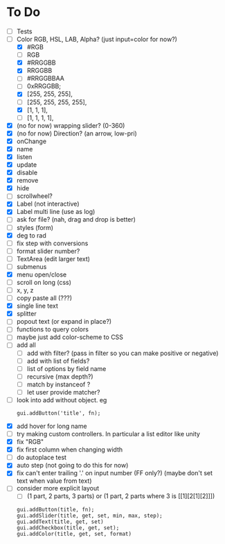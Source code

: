 # To Do

- [ ] Tests
- [ ] Color RGB, HSL, LAB, Alpha? (just input=color for now?)
  - [x] #RGB
  - [ ] RGB
  - [x] #RRGGBB
  - [x] RRGGBB
  - [ ] #RRGGBBAA
  - [ ] 0xRRGGBB;
  - [x] [255, 255, 255],
  - [ ] [255, 255, 255, 255],
  - [x] [1, 1, 1],
  - [ ] [1, 1, 1, 1],
- [x] (no for now) wrapping slider? (0-360) 
- [x] (no for now) Direction? (an arrow, low-pri)
- [x] onChange
- [x] name
- [x] listen
- [x] update
- [x] disable
- [x] remove
- [x] hide
- [ ] scrollwheel?
- [x] Label (not interactive)
- [x] Label multi line (use as log) 
- [ ] ask for file? (nah, drag and drop is better)
- [ ] styles (form)
- [x] deg to rad 
- [ ] fix step with conversions
- [ ] format slider number?
- [ ] TextArea (edit larger text)
- [ ] submenus
- [x] menu open/close
- [ ] scroll on long (css)
- [ ] x, y, z
- [ ] copy paste all (???)
- [x] single line text
- [x] splitter
- [ ] popout text (or expand in place?)
- [ ] functions to query colors
- [ ] maybe just add color-scheme to CSS
- [ ] add all
  - [ ] add with filter? (pass in filter so you can make positive or negative)
  - [ ] add with list of fields?
  - [ ] list of options by field name
  - [ ] recursive (max depth?)
  - [ ] match by instanceof ?
  - [ ] let user provide matcher?
- [ ] look into add without object. eg
    ```
    gui.addButton('title', fn);
    ```
- [x] add hover for long name
- [ ] try making custom controllers. In particular a list editor like unity
- [x] fix "RGB"
- [x] fix first column when changing width
- [ ] do autoplace test
- [x] auto step (not going to do this for now)
- [x] fix can't enter trailing '.' on input number (FF only?) (maybe don't set text when value from text)
- [ ] consider more explicit layout
  - [ ] (1 part, 2 parts, 3 parts) or (1 part, 2 parts where 3 is [[1][2[1][2]]])
  
  ```
  gui.addButton(title, fn);
  gui.addSlider(title, get, set, min, max, step);
  gui.addText(title, get, set)
  gui.addCheckbox(title, get, set);
  gui.addColor(title, get, set, format)
  ```